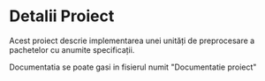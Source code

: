 # Detalii Proiect
Acest proiect descrie implementarea unei unități de preprocesare a pachetelor cu anumite specificații.

Documentatia se poate gasi in fisierul numit "Documentatie proiect"
